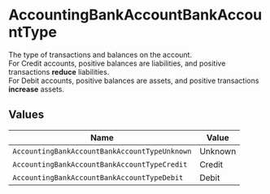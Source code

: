 # AccountingBankAccountBankAccountType

The type of transactions and balances on the account.  
For Credit accounts, positive balances are liabilities, and positive transactions **reduce** liabilities.  
For Debit accounts, positive balances are assets, and positive transactions **increase** assets.


## Values

| Name                                          | Value                                         |
| --------------------------------------------- | --------------------------------------------- |
| `AccountingBankAccountBankAccountTypeUnknown` | Unknown                                       |
| `AccountingBankAccountBankAccountTypeCredit`  | Credit                                        |
| `AccountingBankAccountBankAccountTypeDebit`   | Debit                                         |
